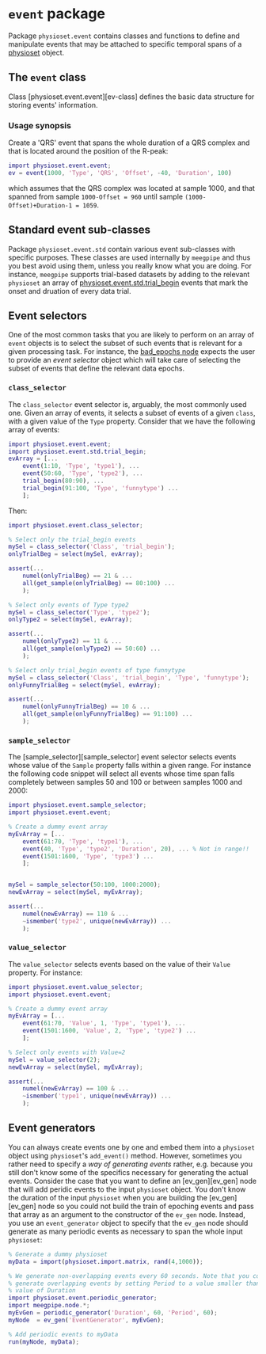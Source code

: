 `event` package
================

Package `physioset.event` contains classes and functions to define and
manipulate events that may be attached to specific temporal spans of a
[physioset][physioset] object.

[physioset]: ../@physioset/README.md

## The `event` class

Class [physioset.event.event][ev-class] defines the basic data structure
for storing events' information.

### Usage synopsis

Create a 'QRS' event that spans the whole duration of a QRS complex and that
is located around the position of the R-peak:

````matlab
import physioset.event.event;
ev = event(1000, 'Type', 'QRS', 'Offset', -40, 'Duration', 100)
````

which assumes that the QRS complex was located at sample 1000, and that spanned
from sample `1000-Offset = 960` until sample `(1000-Offset)+Duration-1 = 1059`.


## Standard event sub-classes

Package `physioset.event.std` contain various event sub-classes with specific
purposes. These classes are used internally by `meegpipe` and thus you best
avoid using them, unless you really know what you are doing. For instance,
`meegpipe` supports trial-based datasets by adding to the relevant `physioset`
an array of [physioset.event.std.trial_begin][trial_begin] events that mark the
onset and druation of every data trial.

[trial_begin]: ./+std/trial_begin.m


## Event selectors

One of the most common tasks that you are likely to perform on an array of
`event` objects is to select the subset of such events that is relevant for
a given processing task. For instance, the [bad_epochs node][bad_epochs] expects
the user to provide an _event selector_ object which will take care of selecting
the subset of events that define the relevant data epochs.

[bad_epochs]: ../../+meegpipe/+node/+bad_epochs/README.md


### `class_selector`

The `class_selector` event selector is, arguably, the most commonly used one.
Given an array of events, it selects a subset of events of a given `class`, with
a given value of the `Type` property. Consider that we have the following array
of events:

````matlab
import physioset.event.event;
import physioset.event.std.trial_begin;
evArray = [...
    event(1:10, 'Type', 'type1'), ...
    event(50:60, 'Type', 'type2'), ...
    trial_begin(80:90), ...
    trial_begin(91:100, 'Type', 'funnytype') ...
    ];
````

Then:

````matlab
import physioset.event.class_selector;

% Select only the trial_begin events
mySel = class_selector('Class', 'trial_begin');
onlyTrialBeg = select(mySel, evArray);

assert(...
    numel(onlyTrialBeg) == 21 & ...
    all(get_sample(onlyTrialBeg) == 80:100) ...
    );

% Select only events of Type type2
mySel = class_selector('Type', 'type2');
onlyType2 = select(mySel, evArray);

assert(...
    numel(onlyType2) == 11 & ...
    all(get_sample(onlyType2) == 50:60) ...
    );

% Select only trial_begin events of type funnytype
mySel = class_selector('Class', 'trial_begin', 'Type', 'funnytype');
onlyFunnyTrialBeg = select(mySel, evArray);

assert(...
    numel(onlyFunnyTrialBeg) == 10 & ...
    all(get_sample(onlyFunnyTrialBeg) == 91:100) ...
    );
````


### `sample_selector`

The [sample_selector][sample_selector] event selector selects events whose value
of the `Sample` property falls within a given range. For instance the following
code snippet will select all events whose time span falls completely between
samples 50 and 100 or between samples 1000 and 2000:

````matlab
import physioset.event.sample_selector;
import physioset.event.event;

% Create a dummy event array
myEvArray = [...
    event(61:70, 'Type', 'type1'), ...
    event(40, 'Type', 'type2', 'Duration', 20), ... % Not in range!!
    event(1501:1600, 'Type', 'type3') ...
    ];


mySel = sample_selector(50:100, 1000:2000);
newEvArray = select(mySel, myEvArray);

assert(...
    numel(newEvArray) == 110 & ...
    ~ismember('type2', unique(newEvArray)) ...
    );

````


### `value_selector`

The `value_selector` selects events based on the value of their `Value`
property. For instance:

````matlab
import physioset.event.value_selector;
import physioset.event.event;

% Create a dummy event array
myEvArray = [...
    event(61:70, 'Value', 1, 'Type', 'type1'), ...
    event(1501:1600, 'Value', 2, 'Type', 'type2') ...
    ];

% Select only events with Value=2
mySel = value_selector(2);
newEvArray = select(mySel, myEvArray);

assert(...
    numel(newEvArray) == 100 & ...
    ~ismember('type1', unique(newEvArray)) ...
    );
````


## Event generators

You can always create events one by one and embed them into a `physioset` object
using `physioset`'s `add_event()` method. However, sometimes you rather need to
specify a _way of generating events_ rather, e.g. because you still don't know
some of the specifics necessary for generating the actual events. Consider the
case that you want to define an [ev_gen][ev_gen] node that will add peridic
events to the input `physioset` object. You don't know the duration of the
input `physioset` when you are building the [ev_gen][ev_gen] node so you could
not build the train of epoching events and pass that array as an argument to the
constructor of the `ev_gen` node. Instead, you use an `event_generator` object
to specify that the `ev_gen` node should generate as many periodic events as
necessary to span the whole input `physioset`:

````matlab
% Generate a dummy physioset
myData = import(physioset.import.matrix, rand(4,1000));

% We generate non-overlapping events every 60 seconds. Note that you could
% generate overlapping events by setting Period to a value smaller than the
% value of Duration
import physioset.event.periodic_generator;
import meegpipe.node.*;
myEvGen = periodic_generator('Duration', 60, 'Period', 60);
myNode  = ev_gen('EventGenerator', myEvGen);

% Add periodic events to myData
run(myNode, myData);

`````

